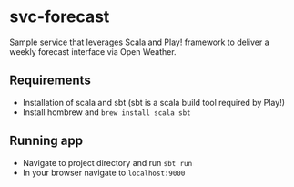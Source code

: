 # svc-forecast

Sample service that leverages Scala and Play! framework to deliver a weekly forecast interface via Open Weather.

## Requirements
- Installation of scala and sbt (sbt is a scala build tool required by Play!)
- Install hombrew and `brew install scala sbt`

## Running app
- Navigate to project directory and run `sbt run`
- In your browser navigate to `localhost:9000`
